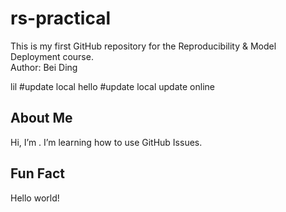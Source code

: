 # rs-practical
This is my first GitHub repository for the Reproducibility & Model Deployment course.  
Author: Bei Ding

lil #update local
hello #update local
update online
## About Me
Hi, I’m <Your Name>.
I’m learning how to use GitHub Issues.

## Fun Fact
Hello world!